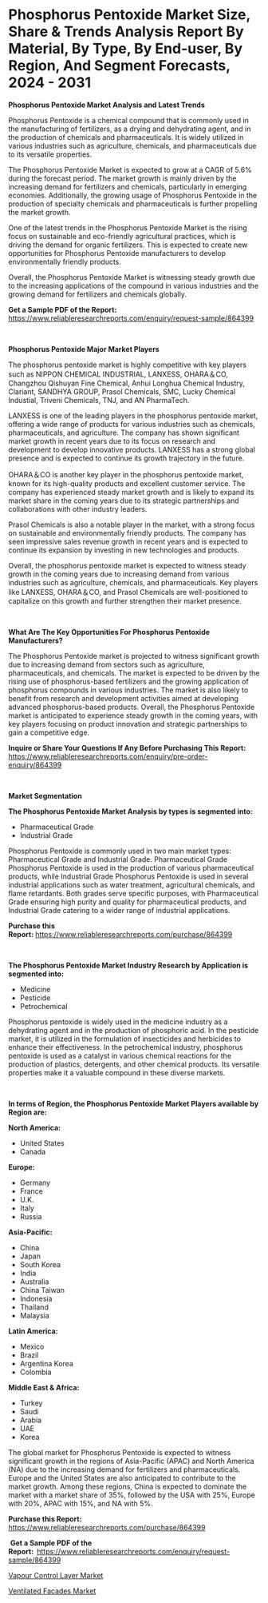 <p><h1>Phosphorus Pentoxide Market Size, Share & Trends Analysis Report By Material, By Type, By End-user, By Region, And Segment Forecasts, 2024 - 2031</h1></p><p><strong>Phosphorus Pentoxide Market Analysis and Latest Trends</strong></p>
<p><p>Phosphorus Pentoxide is a chemical compound that is commonly used in the manufacturing of fertilizers, as a drying and dehydrating agent, and in the production of chemicals and pharmaceuticals. It is widely utilized in various industries such as agriculture, chemicals, and pharmaceuticals due to its versatile properties.</p><p>The Phosphorus Pentoxide Market is expected to grow at a CAGR of 5.6% during the forecast period. The market growth is mainly driven by the increasing demand for fertilizers and chemicals, particularly in emerging economies. Additionally, the growing usage of Phosphorus Pentoxide in the production of specialty chemicals and pharmaceuticals is further propelling the market growth.</p><p>One of the latest trends in the Phosphorus Pentoxide Market is the rising focus on sustainable and eco-friendly agricultural practices, which is driving the demand for organic fertilizers. This is expected to create new opportunities for Phosphorus Pentoxide manufacturers to develop environmentally friendly products.</p><p>Overall, the Phosphorus Pentoxide Market is witnessing steady growth due to the increasing applications of the compound in various industries and the growing demand for fertilizers and chemicals globally.</p></p>
<p><strong>Get a Sample PDF of the Report:&nbsp;</strong> <a href="https://www.reliableresearchreports.com/enquiry/request-sample/864399">https://www.reliableresearchreports.com/enquiry/request-sample/864399</a></p>
<p>&nbsp;</p>
<p><strong>Phosphorus Pentoxide Major Market Players</strong></p>
<p><p>The phosphorus pentoxide market is highly competitive with key players such as NIPPON CHEMICAL INDUSTRIAL, LANXESS, OHARA＆CO, Changzhou Qishuyan Fine Chemical, Anhui Longhua Chemical Industry, Clariant, SANDHYA GROUP, Prasol Chemicals, SMC, Lucky Chemical Industial, Triveni Chemicals, TNJ, and AN PharmaTech.</p><p>LANXESS is one of the leading players in the phosphorus pentoxide market, offering a wide range of products for various industries such as chemicals, pharmaceuticals, and agriculture. The company has shown significant market growth in recent years due to its focus on research and development to develop innovative products. LANXESS has a strong global presence and is expected to continue its growth trajectory in the future.</p><p>OHARA＆CO is another key player in the phosphorus pentoxide market, known for its high-quality products and excellent customer service. The company has experienced steady market growth and is likely to expand its market share in the coming years due to its strategic partnerships and collaborations with other industry leaders.</p><p>Prasol Chemicals is also a notable player in the market, with a strong focus on sustainable and environmentally friendly products. The company has seen impressive sales revenue growth in recent years and is expected to continue its expansion by investing in new technologies and products.</p><p>Overall, the phosphorus pentoxide market is expected to witness steady growth in the coming years due to increasing demand from various industries such as agriculture, chemicals, and pharmaceuticals. Key players like LANXESS, OHARA＆CO, and Prasol Chemicals are well-positioned to capitalize on this growth and further strengthen their market presence.</p></p>
<p>&nbsp;</p>
<p><strong>What Are The Key Opportunities For Phosphorus Pentoxide Manufacturers?</strong></p>
<p><p>The Phosphorus Pentoxide market is projected to witness significant growth due to increasing demand from sectors such as agriculture, pharmaceuticals, and chemicals. The market is expected to be driven by the rising use of phosphorus-based fertilizers and the growing application of phosphorus compounds in various industries. The market is also likely to benefit from research and development activities aimed at developing advanced phosphorus-based products. Overall, the Phosphorus Pentoxide market is anticipated to experience steady growth in the coming years, with key players focusing on product innovation and strategic partnerships to gain a competitive edge.</p></p>
<p><strong>Inquire or Share Your Questions If Any Before Purchasing This Report:</strong> <a href="https://www.reliableresearchreports.com/enquiry/pre-order-enquiry/864399">https://www.reliableresearchreports.com/enquiry/pre-order-enquiry/864399</a></p>
<p>&nbsp;</p>
<p><strong>Market Segmentation</strong></p>
<p><strong>The Phosphorus Pentoxide Market Analysis by types is segmented into:</strong></p>
<p><ul><li>Pharmaceutical Grade</li><li>Industrial Grade</li></ul></p>
<p><p>Phosphorus Pentoxide is commonly used in two main market types: Pharmaceutical Grade and Industrial Grade. Pharmaceutical Grade Phosphorus Pentoxide is used in the production of various pharmaceutical products, while Industrial Grade Phosphorus Pentoxide is used in several industrial applications such as water treatment, agricultural chemicals, and flame retardants. Both grades serve specific purposes, with Pharmaceutical Grade ensuring high purity and quality for pharmaceutical products, and Industrial Grade catering to a wider range of industrial applications.</p></p>
<p><strong>Purchase this Report:&nbsp;</strong><a href="https://www.reliableresearchreports.com/purchase/864399">https://www.reliableresearchreports.com/purchase/864399</a></p>
<p>&nbsp;</p>
<p><strong>The Phosphorus Pentoxide Market Industry Research by Application is segmented into:</strong></p>
<p><ul><li>Medicine</li><li>Pesticide</li><li>Petrochemical</li></ul></p>
<p><p>Phosphorus pentoxide is widely used in the medicine industry as a dehydrating agent and in the production of phosphoric acid. In the pesticide market, it is utilized in the formulation of insecticides and herbicides to enhance their effectiveness. In the petrochemical industry, phosphorus pentoxide is used as a catalyst in various chemical reactions for the production of plastics, detergents, and other chemical products. Its versatile properties make it a valuable compound in these diverse markets.</p></p>
<p>&nbsp;</p>
<p><strong>In terms of Region, the Phosphorus Pentoxide Market Players available by Region are:</strong></p>
<p>
    <p> <strong> North America: </strong>
        <ul>
            <li>United States</li>
            <li>Canada</li>
        </ul>
        </p> 
    <p> <strong> Europe: </strong>
        <ul>
            <li>Germany</li>
            <li>France</li>
            <li>U.K.</li>
            <li>Italy</li>
            <li>Russia</li>
        </ul>
        </p> 
    <p> <strong> Asia-Pacific: </strong>
        <ul>
            <li>China</li>
            <li>Japan</li>
            <li>South Korea</li>
            <li>India</li>
            <li>Australia</li>
            <li>China Taiwan</li>
            <li>Indonesia</li>
            <li>Thailand</li>
            <li>Malaysia</li>
        </ul>
        </p> 
    <p> <strong> Latin America: </strong>
        <ul>
            <li>Mexico</li>
            <li>Brazil</li>
            <li>Argentina Korea</li>
            <li>Colombia</li>
        </ul>
        </p> 
    <p> <strong> Middle East & Africa: </strong>
        <ul>
            <li>Turkey</li>
            <li>Saudi</li>
            <li>Arabia</li>
            <li>UAE</li>
            <li>Korea</li>
        </ul>
    </p>
    </p>
<p><p>The global market for Phosphorus Pentoxide is expected to witness significant growth in the regions of Asia-Pacific (APAC) and North America (NA) due to the increasing demand for fertilizers and pharmaceuticals. Europe and the United States are also anticipated to contribute to the market growth. Among these regions, China is expected to dominate the market with a market share of 35%, followed by the USA with 25%, Europe with 20%, APAC with 15%, and NA with 5%.</p></p>
<p><strong>Purchase this Report: </strong><a href="https://www.reliableresearchreports.com/purchase/864399">https://www.reliableresearchreports.com/purchase/864399</a></p>
<p>&nbsp;<strong>Get a Sample PDF of the Report:&nbsp;&nbsp;</strong><a href="https://www.reliableresearchreports.com/enquiry/request-sample/864399">https://www.reliableresearchreports.com/enquiry/request-sample/864399</a></p>
<p><strong></strong></p>
<p><p><a href="https://github.com/mancsybtousav/Market-Research-Report-List-1/blob/main/vapour-control-layer-market.md">Vapour Control Layer Market</a></p><p><a href="https://github.com/josesg55/Market-Research-Report-List-1/blob/main/ventilated-facades-market.md">Ventilated Facades Market</a></p></p>